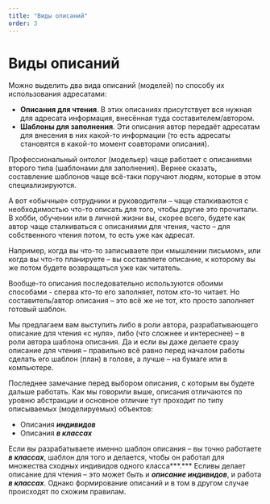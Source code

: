 ```yaml
---
title: "Виды описаний"
order: 3
---
```


# Виды описаний

Можно выделить два вида описаний (моделей) по способу их использования адресатами:

* **Описания для чтения**. В этих описаниях присутствует вся нужная для адресата информация, внесённая туда составителем/автором.
* **Шаблоны для заполнения**. Эти описания автор передаёт адресатам для внесения в них какой-то информации (то есть адресаты становятся в какой-то момент соавторами описания).

Профессиональный онтолог (модельер) чаще работает с описаниями второго типа (шаблонами для заполнения). Вернее сказать, составление шаблонов чаще всё-таки поручают людям, которые в этом специализируются.

А вот «обычные» сотрудники и руководители – чаще сталкиваются с необходимостью что-то описать для того, чтобы другие это прочитали. В хобби, обучении или в личной жизни вы, скорее всего, будете как автор чаще сталкиваться с описаниями для чтения, часто – для собственного чтения потом, то есть уже как адресат.

Например, когда вы что-то записываете при «мышлении письмом», или когда вы что-то планируете – вы составляете описание, к которому вы же потом будете возвращаться уже как читатель.

Вообще-то описания последовательно используются обоими способами - сперва кто-то его заполняет, потом кто-то читает. Но составитель/автор описания – это всё же не тот, кто просто заполняет готовый шаблон.

Мы предлагаем вам выступить либо в роли автора, разрабатывающего описание для чтения «с нуля», либо (что сложнее и интереснее) – в роли автора шаблона описания. Да и если вы даже делаете сразу описание для чтения – правильно всё равно перед началом работы сделать его шаблон (план) в голове, а лучше – на бумаге или в компьютере.

Последнее замечание перед выбором описания, с которым вы будете дальше работать. Как мы говорили выше, описания отличаются по уровню абстракции и основное отличие тут проходит по типу описываемых (моделируемых) объектов:

* Описания ***индивидов***
* Описания ***в классах***

Если вы разрабатываете именно шаблон описания – вы точно работаете ***в классах***, шаблон для того и делается, чтобы он работал для множества сходных индивидов одного класса***.*** Есливы делает описание для чтения – это может быть и ***описание индивидов***, и работа ***в классах***. Однако формирование описаний и в том в другом случае происходят по схожим правилам.